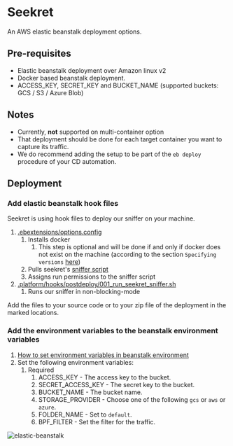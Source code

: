 Seekret
=======
An AWS elastic beanstalk deployment options.

## Pre-requisites

- Elastic beanstalk deployment over Amazon linux v2
- Docker based beanstalk deployment.
- ACCESS_KEY, SECRET_KEY and BUCKET_NAME (supported buckets: GCS / S3 / Azure Blob)

## Notes

- Currently, **not** supported on multi-container option
- That deployment should be done for each target container you want to capture its traffic.
- We do recommend adding the setup to be part of the `eb deploy` procedure of your CD automation.

## Deployment

### Add elastic beanstalk hook files

Seekret is using hook files to deploy our sniffer on your machine.
1. [.ebextensions/options.config](options.config)
   1. Installs docker
      1. This step is optional and will be done if and only if docker does not exist on the machine (according to the section `Specifying versions` [here](https://docs.aws.amazon.com/elasticbeanstalk/latest/dg/customize-containers-ec2.html#linux-packages))
   2. Pulls seekret's [sniffer script](https://raw.githubusercontent.com/seek-ret/installation/master/aws-elastic-beanstalk/run.sh)
   3. Assigns run permissions to the sniffer script
2. [.platform/hooks/postdeploy/001_run_seekret_sniffer.sh](001_run_seekret_sniffer.sh)
   1. Runs our sniffer in non-blocking-mode
   
Add the files to your source code or to your zip file of the deployment in the marked locations.

### Add the environment variables to the beanstalk environment variables
1. [How to set environment variables in beanstalk environment](https://docs.aws.amazon.com/elasticbeanstalk/latest/dg/environments-cfg-softwaresettings.html#environments-cfg-softwaresettings-console)
2. Set the following environment variables:
   1. Required
      1. ACCESS_KEY - The access key to the bucket.
      2. SECRET_ACCESS_KEY - The secret key to the bucket.
      3. BUCKET_NAME - The bucket name.
      4. STORAGE_PROVIDER - Choose one of the following `gcs` or `aws` or `azure`.
      5. FOLDER_NAME - Set to `default`.
      6. BPF_FILTER - Set the filter for the traffic.
     
![elastic-beanstalk](https://user-images.githubusercontent.com/17148247/139697438-20c6d424-8972-4827-975a-37e42cec6532.png)

